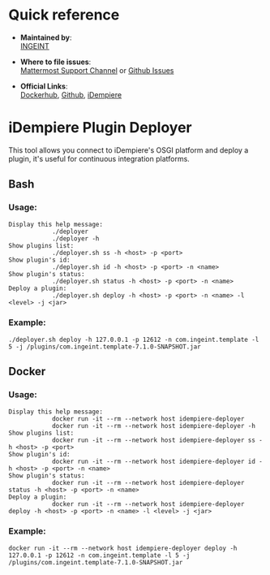 # Quick reference

- **Maintained by**:  
  [INGEINT](https://ingeint.com)

- **Where to file issues**:  
  [Mattermost Support Channel](https://mattermost.idempiere.org/idempiere/channels/support) or [Github Issues](https://github.com/ingeint/idempiere-plugin-deployer/issues)

- **Official Links**:  
  [Dockerhub](https://hub.docker.com/r/ingeinthub/idempiere-plugin-deployer),
  [Github](https://github.com/ingeint/idempiere-plugin-deployer),
  [iDempiere](https://github.com/idempiere/idempiere)

# iDempiere Plugin Deployer

This tool allows you connect to iDempiere's OSGI platform and deploy a plugin, it's useful for continuous integration platforms.

## Bash

### Usage:

```
Display this help message:
            ./deployer
            ./deployer -h
Show plugins list:
            ./deployer.sh ss -h <host> -p <port>
Show plugin's id:
            ./deployer.sh id -h <host> -p <port> -n <name>
Show plugin's status:
            ./deployer.sh status -h <host> -p <port> -n <name>
Deploy a plugin:
            ./deployer.sh deploy -h <host> -p <port> -n <name> -l <level> -j <jar>
```

### Example:

```
./deployer.sh deploy -h 127.0.0.1 -p 12612 -n com.ingeint.template -l 5 -j /plugins/com.ingeint.template-7.1.0-SNAPSHOT.jar
```

## Docker

### Usage:

```
Display this help message:
            docker run -it --rm --network host idempiere-deployer
            docker run -it --rm --network host idempiere-deployer -h
Show plugins list:
            docker run -it --rm --network host idempiere-deployer ss -h <host> -p <port>
Show plugin's id:
            docker run -it --rm --network host idempiere-deployer id -h <host> -p <port> -n <name>
Show plugin's status:
            docker run -it --rm --network host idempiere-deployer status -h <host> -p <port> -n <name>
Deploy a plugin:
            docker run -it --rm --network host idempiere-deployer deploy -h <host> -p <port> -n <name> -l <level> -j <jar>

```

### Example:

```
docker run -it --rm --network host idempiere-deployer deploy -h 127.0.0.1 -p 12612 -n com.ingeint.template -l 5 -j /plugins/com.ingeint.template-7.1.0-SNAPSHOT.jar
```
